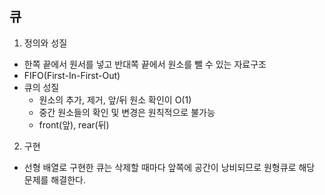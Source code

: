 ## 큐

1. 정의와 성질

- 한쪽 끝에서 원서를 넣고 반대쪽 끝에서 원소를 뺄 수 있는 자료구조
- FIFO(First-In-First-Out)
- 큐의 성질
    - 원소의 추가, 제거, 앞/뒤 원소 확인이 O(1)
    - 중간 원소들의 확인 및 변경은 원칙적으로 불가능
    - front(앞), rear(뒤)

2. 구현

- 선형 배열로 구현한 큐는 삭제할 때마다 앞쪽에 공간이 낭비되므로 원형큐로 해당 문제를 해결한다.


